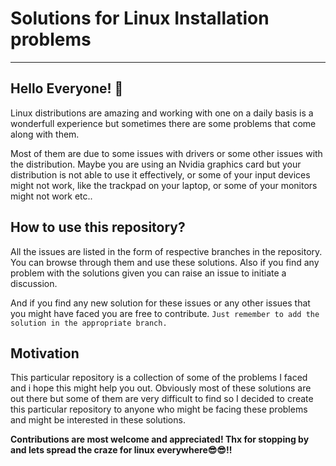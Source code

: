 # Solutions for Linux Installation problems #
---
## Hello Everyone! 👋 ## 

Linux distributions are amazing and working with one on a daily basis is a wonderfull experience but sometimes there are some problems that come along with them.

Most of them are due to some issues with drivers or some other issues with the distribution. Maybe you are using an Nvidia graphics card but your distribution is not able to use it effectively, or some of your input devices might not work, like the trackpad on your laptop, or some of your monitors might not work etc..

## How to use this repository? ##

All the issues are listed in the form of respective branches in the repository.
You can browse through them and use these solutions.
Also if you find any problem with the solutions given you can raise an issue to initiate a discussion.

And if you find any new solution for these issues or any other issues that you might have faced you are free to contribute. `Just remember to add the solution in the appropriate branch.`

## Motivation ##

This particular repository is a collection of some of the problems I faced and i hope this might help you out.
Obviously most of these solutions are out there but some of them are very difficult to find so I decided to create this particular repository to anyone who might be facing these problems and might be interested in these solutions.

**Contributions are most welcome and appreciated! Thx for stopping by and lets spread the craze for linux everywhere😎😎!!**